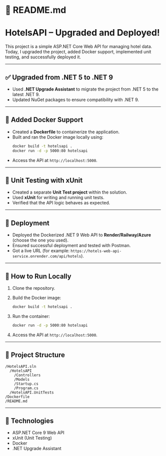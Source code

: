 
# 📘 **README.md**

# HotelsAPI – Upgraded and Deployed!

This project is a simple ASP.NET Core Web API for managing hotel data. Today, I upgraded the project, added Docker support, implemented unit testing, and successfully deployed it.

---

## ✅ Upgraded from .NET 5 to .NET 9
- Used **.NET Upgrade Assistant** to migrate the project from .NET 5 to the latest .NET 9.
- Updated NuGet packages to ensure compatibility with .NET 9.

---

## 🐳 Added Docker Support
- Created a **Dockerfile** to containerize the application.
- Built and ran the Docker image locally using:
  ```bash
  docker build -t hotelsapi .
  docker run -d -p 5000:80 hotelsapi


* Access the API at `http://localhost:5000`.

---

## 🧪 Unit Testing with xUnit

* Created a separate **Unit Test project** within the solution.
* Used **xUnit** for writing and running unit tests.
* Verified that the API logic behaves as expected.

---

## 🚀 Deployment

* Deployed the Dockerized .NET 9 Web API to **Render/Railway/Azure** (choose the one you used).
* Ensured successful deployment and tested with Postman.
* Got a live URL (for example: `https://hotels-web-api-service.onrender.com/api/hotels`).

---

## 🔧 How to Run Locally

1. Clone the repository.
2. Build the Docker image:

   ```bash
   docker build -t hotelsapi .
   ```
3. Run the container:

   ```bash
   docker run -d -p 5000:80 hotelsapi
   ```
4. Access the API at `http://localhost:5000`.

---

## 📂 Project Structure

```
/HotelsAPI.sln
  /HotelsAPI
    /Controllers
    /Models
    /Startup.cs
    /Program.cs
  /HotelsAPI.UnitTests
/Dockerfile
/README.md
```

---

## 📖 Technologies

* ASP.NET Core 9 Web API
* xUnit (Unit Testing)
* Docker
* .NET Upgrade Assistant

